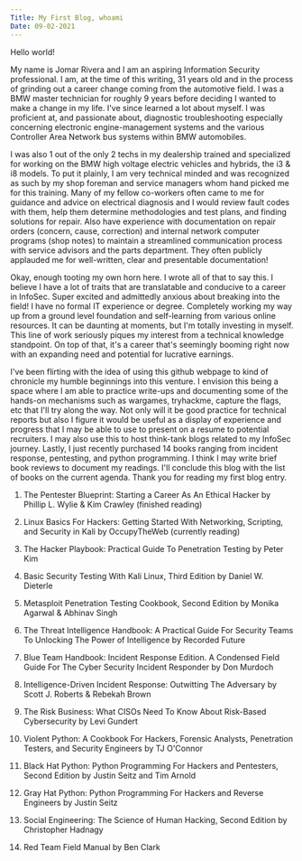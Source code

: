 ```yaml
---
Title: My First Blog, whoami
Date: 09-02-2021
---
```

  
Hello world!  
  
My name is Jomar Rivera and I am an aspiring Information Security professional. I am, at the time of this writing, 31 years old and in the process of grinding out a career change coming from the automotive field. I was a BMW master technician for roughly 9 years before deciding I wanted to make a change in my life. I've since learned a lot about myself. I was proficient at, and passionate about, diagnostic troubleshooting especially concerning electronic engine-management systems and the various Controller Area Network bus systems within BMW automobiles.  
  
I was also 1 out of the only 2 techs in my dealership trained and specialized for working on the BMW high voltage electric vehicles and hybrids, the i3 & i8 models. To put it plainly, I am very technical minded and was recognized as such by my shop foreman and service managers whom hand picked me for this training. Many of my fellow co-workers often came to me for guidance and advice on electrical diagnosis and I would review fault codes with them, help them determine methodologies and test plans, and finding solutions for repair. Also have experience with documentation on repair orders (concern, cause, correction) and internal network computer programs (shop notes) to maintain a streamlined communication process with service advisors and the parts department. They often publicly applauded me for well-written, clear and presentable documentation!  
  
Okay, enough tooting my own horn here. I wrote all of that to say this. I believe I have a lot of traits that are translatable and conducive to a career in InfoSec. Super excited and admittedly anxious about breaking into the field! I have no formal IT experience or degree. Completely working my way up from a ground level foundation and self-learning from various online resources. It can be daunting at moments, but I'm totally investing in myself. This line of work seriously piques my interest from a technical knowledge standpoint. On top of that, it's a career that's seemingly booming right now with an expanding need and potential for lucrative earnings.  
  
I've been flirting with the idea of using this github webpage to kind of chronicle my humble beginnings into this venture. I envision this being a space where I am able to practice write-ups and documenting some of the hands-on mechanisms such as wargames, tryhackme, capture the flags, etc that I'll try along the way. Not only will it be good practice for technical reports but also I figure it would be useful as a display of experience and progress that I may be able to use to present on a resume to potential recruiters. I may also use this to host think-tank blogs related to my InfoSec journey. Lastly, I just recently purchased 14 books ranging from incident response, pentesting, and python programming. I think I may write brief book reviews to document my readings. I'll conclude this blog with the list of books on the current agenda. Thank you for reading my first blog entry.  
  
  
  
1) The Pentester Blueprint: Starting a Career As An Ethical Hacker by Phillip L. Wylie & Kim Crawley (finished reading)  
2) Linux Basics For Hackers: Getting Started With Networking, Scripting, and Security in Kali by OccupyTheWeb (currently reading)  
3) The Hacker Playbook: Practical Guide To Penetration Testing by Peter Kim  
  
4) Basic Security Testing With Kali Linux, Third Edition by Daniel W. Dieterle  
5) Metasploit Penetration Testing Cookbook, Second Edition by Monika Agarwal & Abhinav Singh  
6) The Threat Intelligence Handbook: A Practical Guide For Security Teams To Unlocking The Power of Intelligence by Recorded Future  
  
7) Blue Team Handbook: Incident Response Edition. A Condensed Field Guide For The Cyber Security Incident Responder by Don Murdoch  
8) Intelligence-Driven Incident Response: Outwitting The Adversary by Scott J. Roberts & Rebekah Brown  
9) The Risk Business: What CISOs Need To Know About Risk-Based Cybersecurity by Levi Gundert  
  
10) Violent Python: A Cookbook For Hackers, Forensic Analysts, Penetration Testers, and Security Engineers by TJ O'Connor  
11) Black Hat Python: Python Programming For Hackers and Pentesters, Second Edition by Justin Seitz and Tim Arnold  
12) Gray Hat Python: Python Programming For Hackers and Reverse Engineers by Justin Seitz  
  
13) Social Engineering: The Science of Human Hacking, Second Edition by Christopher Hadnagy  
14) Red Team Field Manual by Ben Clark  
  
